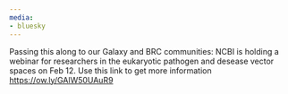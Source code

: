 ```yaml
---
media:
- bluesky
---
```

Passing this along to our Galaxy and BRC communities: NCBI is holding a webinar for researchers in the eukaryotic pathogen and desease vector spaces on Feb 12. Use this link to get more information https://ow.ly/GAlW50UAuR9 

